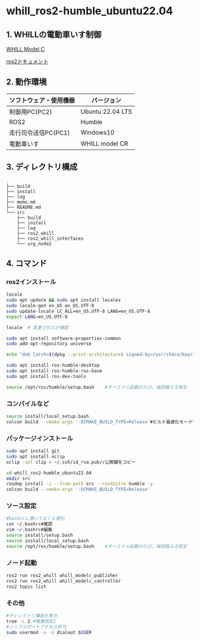 # whill_ros2-humble_ubuntu22.04
## 1. WHILLの電動車いす制御
[WHILL Model C](https://whill.inc/jp/model-c)

[ros2ドキュメント](https://docs.ros.org/en/humble/index.html)
## 2. 動作環境
| ソフトウェア・使用機器 | バージョン |
| -------------------- | ---------- |
| 制御用PC(PC2)         | Ubuntu 22.04 LTS  |
| ROS2                 | Humble     |
| 走行司令送信PC(PC1)    |Windows10|
| 電動車いす             | WHILL model CR   |
## 3. ディレクトリ構成
```
.
├── build
├── install
├── log 
├── memo.md
├── README.md
└── src
    ├── build
    ├── install
    ├── log
    ├── ros2_whill
    ├── ros2_whill_interfaces
    └── urg_node2
```
## 4. コマンド
### ros2インストール
```bash
locale
sudo apt update && sudo apt install locales
sudo locale-gen en_US en_US.UTF-8
sudo update-locale LC_ALL=en_US.UTF-8 LANG=en_US.UTF-8
export LANG=en_US.UTF-8

locale  # 変更されたか確認

sudo apt install software-properties-common
sudo add-apt-repository universe

echo "deb [arch=$(dpkg --print-architecture) signed-by=/usr/share/keyrings/ros-archive-keyring.gpg] http://packages.ros.org/ros2/ubuntu $(. /etc/os-release && echo $UBUNTU_CODENAME) main" | sudo tee /etc/apt/sources.list.d/ros2.list > /dev/null

sudo apt install ros-humble-desktop
sudo apt install ros-humble-ros-base
sudo apt install ros-dev-tools

source /opt/ros/humble/setup.bash    #ターミナル起動のたび、毎回唱える呪文
```
### コンパイルなど
```bash
source install/local_setup.bash
colcon build --cmake-args '-DCMAKE_BUILD_TYPE=Release'#ビルド最適化モードでビルド
```
### パッケージインストール
```bash
sudo apt install git
sudo apt install xclip
xclip -sel clip < ~/.ssh/id_rsa.pub//公開鍵をコピー

cd whill_ros2-humble_ubuntu22.04
mkdir src
rosdep install -i --from-path src --rosdistro humble -y
colcon build --cmake-args '-DCMAKE_BUILD_TYPE=Release'
```
### ソース設定
```bash
#bashrcに書いておくと便利
cat ~/.bashrc#確認
vim ~/.bashrc#編集
source install/setup.bash
source install/local_setup.bash
source /opt/ros/humble/setup.bash    #ターミナル起動のたび、毎回唱える呪文
```
### ノード起動
```bash
ros2 run ros2_whill whill_modelc_publisher
ros2 run ros2_whill whill_modelc_controller
ros2 topic list
```
### その他
```bash
#ディレクトリ構造を表示
tree -L 2 #階層指定2
#シリアルポートアクセス許可
sudo usermod -a -G dialout $USER
```
